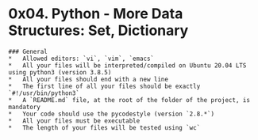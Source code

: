 # 0x04. Python - More Data Structures: Set, Dictionary

	### General
	*	Allowed editors: `vi`, `vim`, `emacs`
	*	All your files will be interpreted/compiled on Ubuntu 20.04 LTS using python3 (version 3.8.5)
	*	All your files should end with a new line
	*	The first line of all your files should be exactly `#!/usr/bin/python3`
	*	A `README.md` file, at the root of the folder of the project, is mandatory
	*	Your code should use the pycodestyle (version `2.8.*`)
	*	All your files must be executable
	*	The length of your files will be tested using `wc`
